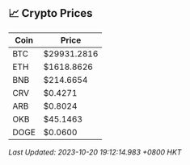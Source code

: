 ## 📈 Crypto Prices

| Coin | Price |
| ---- | ----- |
| BTC | $29931.2816 |
| ETH | $1618.8626 |
| BNB | $214.6654 |
| CRV | $0.4271 |
| ARB | $0.8024 |
| OKB | $45.1463 |
| DOGE | $0.0600 |

_Last Updated: 2023-10-20 19:12:14.983 +0800 HKT_